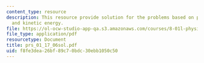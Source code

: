 ```yaml
---
content_type: resource
description: This resource provide solution for the problems based on potential energy
  and kinetic energy.
file: https://ol-ocw-studio-app-qa.s3.amazonaws.com/courses/8-01l-physics-i-classical-mechanics-fall-2005/f8fe3dea26bf89c70bdc30ebb1050c50_prs_01_17_06sol.pdf
file_type: application/pdf
resourcetype: Document
title: prs_01_17_06sol.pdf
uid: f8fe3dea-26bf-89c7-0bdc-30ebb1050c50
---
```

